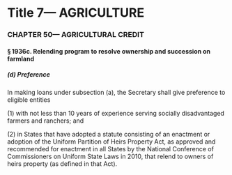 
# Title 7— AGRICULTURE
### CHAPTER 50— AGRICULTURAL CREDIT
#### § 1936c. Relending program to resolve ownership and succession on farmland
##### (d) Preference

In making loans under subsection (a), the Secretary shall give preference to eligible entities

(1) with not less than 10 years of experience serving socially disadvantaged farmers and ranchers; and

(2) in States that have adopted a statute consisting of an enactment or adoption of the Uniform Partition of Heirs Property Act, as approved and recommended for enactment in all States by the National Conference of Commissioners on Uniform State Laws in 2010, that relend to owners of heirs property (as defined in that Act).
